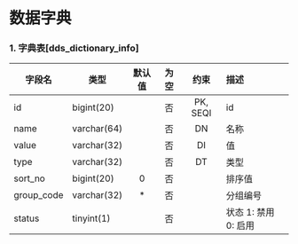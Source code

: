 # 数据字典

### 1. 字典表[dds_dictionary_info]

| 字段名     | 类型        | 默认值 | 为空  |   约束   | 描述                 |
| ---------- | ----------- | :----: | :---: | :------: | :------------------- |
| id         | bigint(20)  |        |  否   | PK, SEQI | id                   |
| name       | varchar(64) |        |  否   |    DN    | 名称                 |
| value      | varchar(32) |        |  否   |    DI    | 值                   |
| type       | varchar(32) |        |  否   |    DT    | 类型                 |
| sort_no    | bigint(20)  |   0    |  否   |          | 排序值               |
| group_code | varchar(32) |   *    |  否   |          | 分组编号             |
| status     | tinyint(1)  |        |  否   |          | 状态 1: 禁用 0: 启用 |
